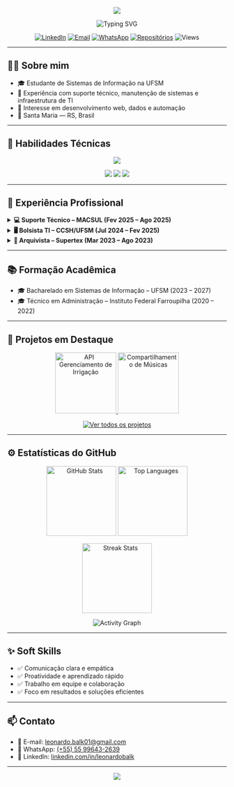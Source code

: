 <!-- Banner animado -->
<p align="center">
  <img src="https://capsule-render.vercel.app/api?type=waving&color=002FFF&height=180&section=header&text=Leonardo%20Balk%20&fontColor=ffffff&fontSize=45&fontAlignY=35&desc=Desenvolvedor%20Full%20Stack%20|%20Estudante%20de%20SI%20&descAlignY=55&descAlign=50"/>
</p>

<p align="center">
  <img src="https://readme-typing-svg.demolab.com?font=Fira+Code&pause=1200&color=002FFF&center=true&vCenter=true&width=800&lines=Full+Stack+%7C+Web+%7C+Dados+%7C+Automa%C3%A7%C3%A3o+" alt="Typing SVG" />
</p>


<p align="center">
  <a href="https://linkedin.com/in/leonardobalk"><img alt="LinkedIn" src="https://img.shields.io/badge/LinkedIn-002FFF?style=for-the-badge&logo=linkedin&logoColor=white"></a>
  <a href="mailto:leonardo.balk01@gmail.com"><img alt="Email" src="https://img.shields.io/badge/Email-002FFF?style=for-the-badge&logo=gmail&logoColor=white"></a>
  <a href="https://wa.me/5555996432639"><img alt="WhatsApp" src="https://img.shields.io/badge/WhatsApp-002FFF?style=for-the-badge&logo=whatsapp&logoColor=white"></a>
  <a href="https://github.com/LeonardoBalk?tab=repositories"><img alt="Repositórios" src="https://img.shields.io/badge/Ver%20reposit%C3%B3rios-002FFF?style=for-the-badge&logo=github&logoColor=white"></a>
  <img alt="Views" src="https://komarev.com/ghpvc/?username=LeonardoBalk&style=for-the-badge&color=002FFF">
</p>

---

## 👨‍💻 Sobre mim

- 🎓 Estudante de Sistemas de Informação na UFSM  
- 💼 Experiência com suporte técnico, manutenção de sistemas e infraestrutura de TI  
- 🚀 Interesse em desenvolvimento web, dados e automação  
- 📍 Santa Maria — RS, Brasil

---

## 🧠 Habilidades Técnicas

<p align="center">
  <img src="https://skillicons.dev/icons?i=html,css,js,ts,react,nodejs,express,java,python,php,c,mysql,postgresql,mongodb,git,bootstrap&perline=8" />
</p>

<p align="center">
  <img src="https://img.shields.io/badge/-Full%20Stack%20Developer-002FFF?style=for-the-badge&logo=codeigniter&logoColor=white"/>
  <img src="https://img.shields.io/badge/-Open%20Source%20Lover-002FFF?style=for-the-badge&logo=github&logoColor=white"/>
  <img src="https://img.shields.io/badge/-Always%20Learning-002FFF?style=for-the-badge&logo=bookstack&logoColor=white"/>
</p>

---

## 💼 Experiência Profissional

<details>
  <summary><b>💻 Suporte Técnico – MACSUL (Fev 2025 – Ago 2025)</b></summary>
  <br/>
  <blockquote>
    Suporte a sistemas de automação, manutenção e configuração de hardware/software e atendimento a usuários.
  </blockquote>
</details>

<details>
  <summary><b>🖥️ Bolsista TI – CCSH/UFSM (Jul 2024 – Fev 2025)</b></summary>
  <br/>
  <blockquote>
    Manutenção e diagnóstico de sistemas, suporte técnico e garantia de funcionamento da infraestrutura.
  </blockquote>
</details>

<details>
  <summary><b>📂 Arquivista – Supertex (Mar 2023 – Ago 2023)</b></summary>
  <br/>
  <blockquote>
    Organização, digitalização e gestão de documentos físicos e digitais.
  </blockquote>
</details>

---

## 📚 Formação Acadêmica

- 🎓 Bacharelado em Sistemas de Informação – UFSM (2023 – 2027)  
- 🎓 Técnico em Administração – Instituto Federal Farroupilha (2020 – 2022)

---

## 🌟 Projetos em Destaque

<p align="center">
  <a href="https://github.com/LeonardoBalk/API-Gerenciamento-de-Irrigacao">
    <img height="140" alt="API Gerenciamento de Irrigação" src="https://github-readme-stats.vercel.app/api/pin/?username=LeonardoBalk&repo=API-Gerenciamento-de-Irrigacao&hide_border=true&title_color=002FFF&text_color=c9d1d9&icon_color=4D6DFF&bg_color=0d1117" />
  </a>
  <a href="https://github.com/elc1090/project4-2025a-leonardo">
    <img height="140" alt="Compartilhamento de Músicas" src="https://github-readme-stats.vercel.app/api/pin/?username=elc1090&repo=project4-2025a-leonardo&hide_border=true&title_color=002FFF&text_color=c9d1d9&icon_color=4D6DFF&bg_color=0d1117" />
  </a>
</p>

<p align="center">
  <a href="https://github.com/LeonardoBalk?tab=repositories">
    <img src="https://img.shields.io/badge/-Ver%20todos%20os%20projetos-002FFF?style=for-the-badge&logo=github&logoColor=white" alt="Ver todos os projetos"/>
  </a>
</p>

---

## ⚙️ Estatísticas do GitHub

<p align="center">
  <img src="https://github-readme-stats.vercel.app/api?username=LeonardoBalk&show_icons=true&hide_border=true&bg_color=0d1117&title_color=002FFF&icon_color=4D6DFF&text_color=c9d1d9" height="160" alt="GitHub Stats"/>
  <img src="https://github-readme-stats.vercel.app/api/top-langs/?username=LeonardoBalk&layout=compact&hide_border=true&bg_color=0d1117&title_color=002FFF&text_color=c9d1d9" height="160" alt="Top Languages"/>
</p>

<p align="center">
  <img src="https://github-readme-streak-stats.herokuapp.com?user=LeonardoBalk&hide_border=true&background=0d1117&stroke=002FFF&ring=002FFF&fire=4D6DFF&currStreakLabel=4D6DFF" height="160" alt="Streak Stats"/>
</p>

<p align="center">
  <img src="https://github-readme-activity-graph.vercel.app/graph?username=LeonardoBalk&bg_color=0d1117&color=4D6DFF&line=002FFF&point=4D6DFF&area=true&hide_border=true" alt="Activity Graph"/>
</p>

---

## ✨ Soft Skills

- ✅ Comunicação clara e empática  
- ✅ Proatividade e aprendizado rápido  
- ✅ Trabalho em equipe e colaboração  
- ✅ Foco em resultados e soluções eficientes  

---

## 📫 Contato

- 📧 E-mail: <a href="mailto:leonardo.balk01@gmail.com">leonardo.balk01@gmail.com</a>  
- 📱 WhatsApp: <a href="https://wa.me/5555996432639" target="_blank" rel="noreferrer">(+55) 55 99643-2639</a>  
- 💼 LinkedIn: <a href="https://linkedin.com/in/leonardobalk" target="_blank" rel="noreferrer">linkedin.com/in/leonardobalk</a>

---

<p align="center">
  <img src="https://capsule-render.vercel.app/api?type=waving&color=002FFF&height=120&section=footer"/>
</p>
